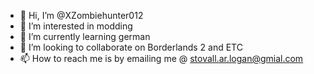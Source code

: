 - 👋 Hi, I’m @XZombiehunter012
- 👀 I’m interested in modding
- 🌱 I’m currently learning german 
- 💞️ I’m looking to collaborate on Borderlands 2 and ETC
- 📫 How to reach me is by emailing me @ stovall.ar.logan@gmial.com
